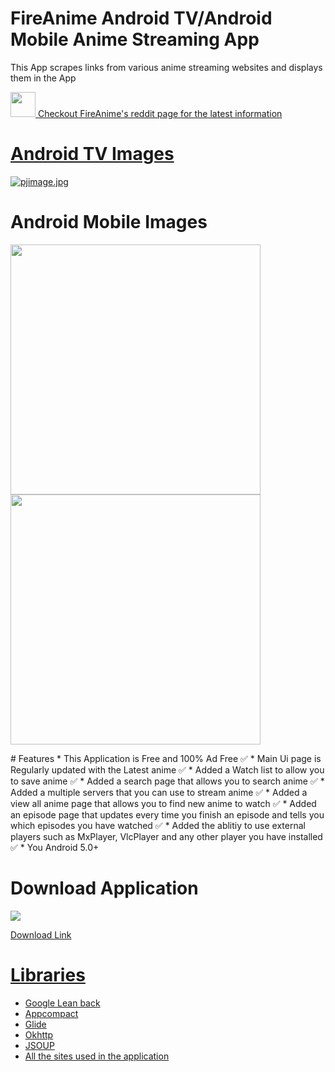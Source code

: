 # FireAnime Android TV/Android Mobile Anime Streaming App
This App scrapes links from various anime streaming websites and displays them in the App

<a href="https://www.reddit.com/r/FireAnime/"><img src = "https://s.pngkit.com/png/small/0-7757_reddit-logo-reddit-icon-png.png" width="40"/><h9> Checkout FireAnime's reddit page for the latest information </h9>

# Android TV Images
[![pjimage.jpg](https://i.postimg.cc/XY2V3g9S/pjimage.jpg)](https://postimg.cc/5XCcSLPn)

# Android Mobile Images
<p float="right">
  <img src="https://i.postimg.cc/mkvz6wCL/pjimage-42.jpg" width="400" /><img src="https://i.postimg.cc/VvpnP1Qc/pjimage-41.jpg" width="400" />

</p>
# Features
* This Application is Free and 100% Ad Free ✅
* Main Ui page is Regularly updated with the Latest anime ✅
* Added a Watch list to allow you to save anime ✅
* Added a search page that allows you to search anime ✅
* Added a multiple servers that you can use to stream anime ✅
* Added a view all anime page that allows you to find new anime to watch ✅
* Added an episode page that updates every time you finish an episode and tells you which episodes you have watched ✅
* Added the ablitiy to use external players such as MxPlayer, VlcPlayer and any other player you have installed ✅
* You Android 5.0+

# Download Application
<a href="https://github.com/XenTeckzX/FireAnime/raw/master/FireAnime3.1.8.2.apk"><img src = "http://cata.bestwowaddons.com/wp-content/plugins/wpdm-download-button/images/download_buttons_06.png"/>

<a href= "https://github.com/XenTeckzX/FireAnime/raw/master/FireAnime3.1.8.2.apk">Download Link <br/>

# Libraries
* Google Lean back
* Appcompact
* Glide
* Okhttp
* JSOUP
* All the sites used in the application
